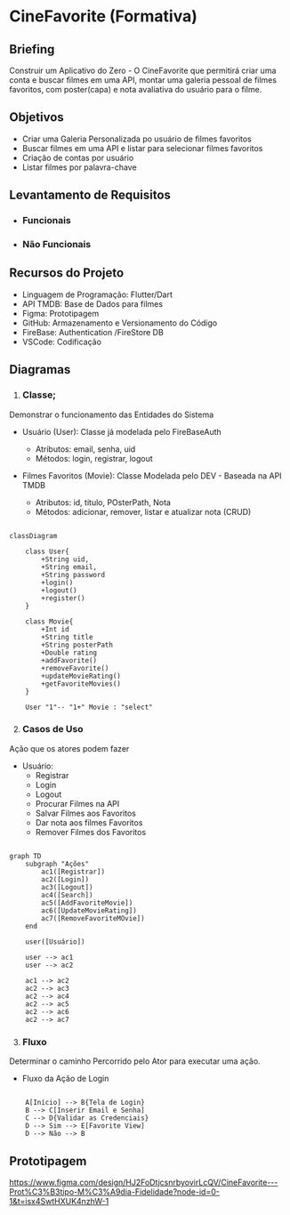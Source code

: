 # CineFavorite (Formativa)

## Briefing 
Construir um Aplicativo do Zero - O CineFavorite que permitirá criar uma conta e buscar filmes em uma API, montar uma galeria pessoal de filmes favoritos, com poster(capa) e nota avaliativa do usuário para o filme.

## Objetivos
- Criar uma Galeria Personalizada po usuário de filmes favoritos
- Buscar filmes em uma API e listar para selecionar filmes favoritos
- Criação de contas por usuário
- Listar filmes por palavra-chave

## Levantamento de Requisitos
- ### Funcionais
- ### Não Funcionais

## Recursos do Projeto
- Linguagem de Programação: Flutter/Dart
- API TMDB: Base de Dados para filmes
- Figma: Prototipagem
- GitHub: Armazenamento e Versionamento do Código
- FireBase: Authentication /FireStore DB
- VSCode: Codificação 

## Diagramas
1. ### Classe;
Demonstrar o funcionamento das Entidades do Sistema
- Usuário (User): Classe já modelada pelo FireBaseAuth
    - Atributos: email, senha, uid
    - Métodos: login, registrar, logout

- Filmes Favoritos (Movie): Classe Modelada pelo DEV - Baseada na API TMDB
    - Atributos: id, titulo, POsterPath, Nota
    - Métodos: adicionar, remover, listar e atualizar nota (CRUD)

```mermaid

classDiagram

    class User{
        +String uid,
        +String email, 
        +String password
        +login()
        +logout()
        +register()
    }

    class Movie{
        +Int id
        +String title
        +String posterPath
        +Double rating
        +addFavorite()
        +removeFavorite()
        +updateMovieRating()
        +getFavoriteMovies()
    }

    User "1"-- "1+" Movie : "select"

```

2. ### Casos de Uso
Ação que os atores podem fazer
- Usuário: 
    - Registrar
    - Login
    - Logout
    - Procurar Filmes na API
    - Salvar Filmes aos Favoritos
    - Dar nota aos filmes Favoritos
    - Remover Filmes dos Favoritos

```mermaid

graph TD
    subgraph "Ações"
        ac1([Registrar])
        ac2([Login])
        ac3([Logout])
        ac4([Search])
        ac5([AddFavoriteMovie])
        ac6([UpdateMovieRating])
        ac7([RemoveFavoriteMOvie])
    end

    user([Usuário])

    user --> ac1
    user --> ac2

    ac1 --> ac2
    ac2 --> ac3
    ac2 --> ac4
    ac2 --> ac5
    ac2 --> ac6
    ac2 --> ac7

```

3. ### Fluxo
Determinar o caminho Percorrido pelo Ator para executar uma ação.

- Fluxo da Ação de Login

```mermaid

    A[Início] --> B{Tela de Login}
    B --> C[Inserir Email e Senha]
    C --> D{Validar as Credenciais}
    D --> Sim --> E[Favorite View]
    D --> Não --> B

```

## Prototipagem 

https://www.figma.com/design/HJ2FoDtjcsnrbyovirLcQV/CineFavorite---Prot%C3%B3tipo-M%C3%A9dia-Fidelidade?node-id=0-1&t=isx4SwtHXUK4nzhW-1
